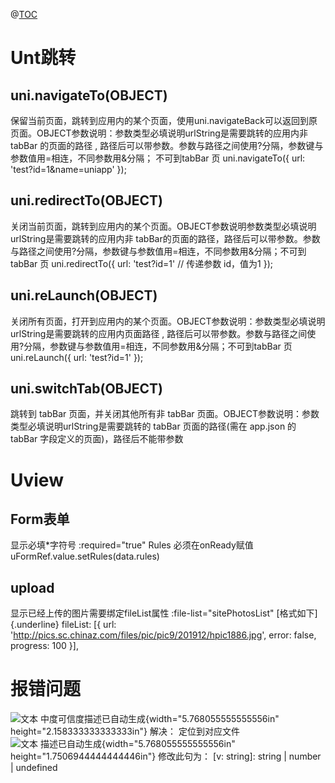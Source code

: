 <!--
 * @Author: mjh
 * @Date: 2022-11-19 16:58:15
 * @LastEditors: mjh
 * @LastEditTime: 2022-11-29 17:43:23
 * @Description: 
-->
@[TOC](目录)

# Unt跳转
## **uni.navigateTo(OBJECT)**
保留当前页面，跳转到应用内的某个页面，使用uni.navigateBack可以返回到原页面。OBJECT参数说明：参数类型必填说明urlString是需要跳转的应用内非
tabBar 的页面的路径 ,
路径后可以带参数。参数与路径之间使用?分隔，参数键与参数值用=相连，不同参数用&分隔；
不可到tabBar 页
uni.navigateTo({
url: 'test?id=1&name=uniapp'
});
## **uni.redirectTo(OBJECT)** 
关闭当前页面，跳转到应用内的某个页面。OBJECT参数说明参数类型必填说明urlString是需要跳转的应用内非
tabBar的页面的路径，路径后可以带参数。参数与路径之间使用?分隔，参数键与参数值用=相连，不同参数用&分隔；不可到tabBar
页
uni.redirectTo({
    url: 'test?id=1' // 传递参数 id，值为1
});
## **uni.reLaunch(OBJECT)**
关闭所有页面，打开到应用内的某个页面。OBJECT参数说明：参数类型必填说明urlString是需要跳转的应用内页面路径
,
路径后可以带参数。参数与路径之间使用?分隔，参数键与参数值用=相连，不同参数用&分隔；不可到tabBar
页
uni.reLaunch({
    url: 'test?id=1'
});
## **uni.switchTab(OBJECT)**
跳转到 tabBar 页面，并关闭其他所有非 tabBar
页面。OBJECT参数说明：参数类型必填说明urlString是需要跳转的 tabBar
页面的路径(需在 app.json 的 tabBar 字段定义的页面)，路径后不能带参数
# Uview 
## Form表单
显示必填*字符号
:required="true"
Rules 必须在onReady赋值
uFormRef.value.setRules(data.rules)
## upload
显示已经上传的图片需要绑定fileList属性
:file-list="sitePhotosList"
[格式如下]{.underline}
  fileList: [{
  url: 'http://pics.sc.chinaz.com/files/pic/pic9/201912/hpic1886.jpg',
  error: false,
  progress: 100
}],
# 报错问题
![文本
中度可信度描述已自动生成](media/image1.png){width="5.768055555555556in"
height="2.158333333333333in"}
解决：
定位到对应文件
![文本 描述已自动生成](media/image2.png){width="5.768055555555556in"
height="1.7506944444444446in"}
修改此句为：
[v: string]: string | number | undefined
